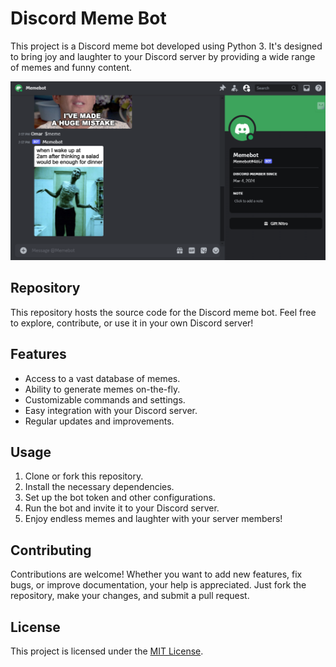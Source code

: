 # Discord Meme Bot

This project is a Discord meme bot developed using Python 3. It's designed to bring joy and laughter to your Discord server by providing a wide range of memes and funny content.


![Screenshot](screenshot.PNG)
## Repository

This repository hosts the source code for the Discord meme bot. Feel free to explore, contribute, or use it in your own Discord server!

## Features

- Access to a vast database of memes.
- Ability to generate memes on-the-fly.
- Customizable commands and settings.
- Easy integration with your Discord server.
- Regular updates and improvements.

## Usage

1. Clone or fork this repository.
2. Install the necessary dependencies.
3. Set up the bot token and other configurations.
4. Run the bot and invite it to your Discord server.
5. Enjoy endless memes and laughter with your server members!

## Contributing

Contributions are welcome! Whether you want to add new features, fix bugs, or improve documentation, your help is appreciated. Just fork the repository, make your changes, and submit a pull request.

## License

This project is licensed under the [MIT License](LICENSE).
